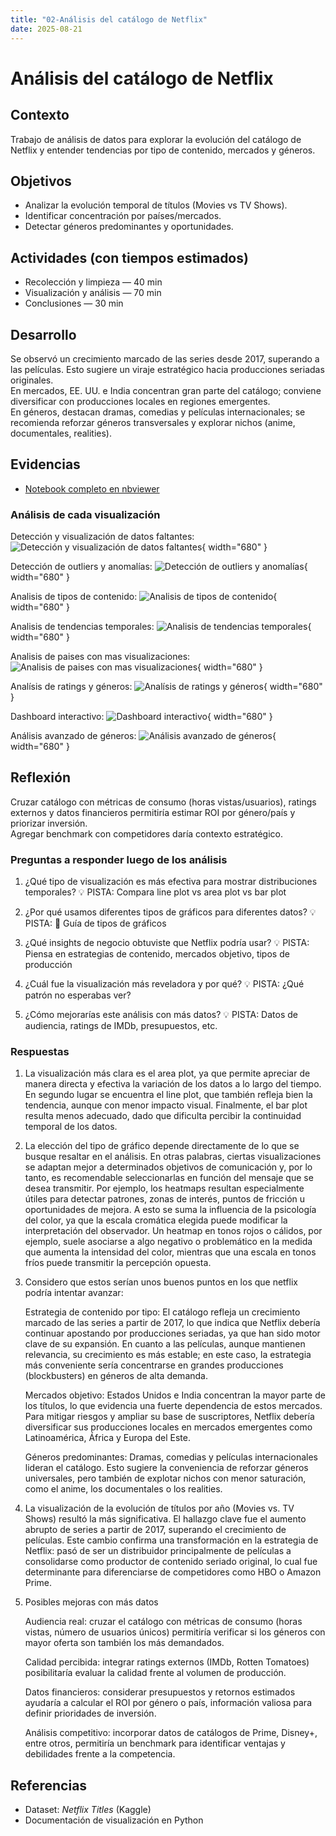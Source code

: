 ```yaml
---
title: "02-Análisis del catálogo de Netflix"
date: 2025-08-21
---
```


# Análisis del catálogo de Netflix

## Contexto
Trabajo de análisis de datos para explorar la evolución del catálogo de Netflix y entender tendencias por tipo de contenido, mercados y géneros.

## Objetivos
- Analizar la evolución temporal de títulos (Movies vs TV Shows).
- Identificar concentración por países/mercados.
- Detectar géneros predominantes y oportunidades.

## Actividades (con tiempos estimados)
- Recolección y limpieza — 40 min  
- Visualización y análisis — 70 min  
- Conclusiones — 30 min

## Desarrollo
Se observó un crecimiento marcado de las series desde 2017, superando a las películas. Esto sugiere un viraje estratégico hacia producciones seriadas originales.  
En mercados, EE. UU. e India concentran gran parte del catálogo; conviene diversificar con producciones locales en regiones emergentes.  
En géneros, destacan dramas, comedias y películas internacionales; se recomienda reforzar géneros transversales y explorar nichos (anime, documentales, realities).

## Evidencias
- [Notebook completo en nbviewer](https://nbviewer.org/github/naguer019/IA-portfolio/blob/main/docs/recursos_files/analysis%20parte%203%20netflix%20ing%20datos.ipynb)

### Análisis de cada visualización
Detección y visualización de datos faltantes:
![Detección y visualización de datos faltantes](../assets/datos_faltantes_ent2.png){ width="680" }

Detección de outliers y anomalías:
![Detección de outliers y anomalías](../assets/deteccion_outliers_anomalias_ent2.png){ width="680" }

Analisis de tipos de contenido:
![Analisis de tipos de contenido](../assets/analisis_tipos_contenido_ent2.png){ width="680" }

Analisis de tendencias temporales:
![Analisis de tendencias temporales](../assets/analisis_tendencias_temporales_ent2.png){ width="680" }

Analisis de paises con mas visualizaciones:
![Analisis de paises con mas visualizaciones](../assets/analisis_paises_ent2.png){ width="680" }

Analísis de ratings y géneros:
![Analísis de ratings y géneros](../assets/analisis_ratings_generos_ent2.png){ width="680" }

Dashboard interactivo:
![Dashboard interactivo](../assets/dashboard_interactivo_ent2.png){ width="680" }

Análisis avanzado de géneros:
![Análisis avanzado de géneros](../assets/analisis_avanzado_generos_ent2.png){ width="680" }


## Reflexión
Cruzar catálogo con métricas de consumo (horas vistas/usuarios), ratings externos y datos financieros permitiría estimar ROI por género/país y priorizar inversión.  
Agregar benchmark con competidores daría contexto estratégico.

### Preguntas a responder luego de los análisis
1.  ¿Qué tipo de visualización es más efectiva para mostrar distribuciones temporales? 💡 PISTA: Compara line plot vs area plot vs bar plot

2. ¿Por qué usamos diferentes tipos de gráficos para diferentes datos? 💡 PISTA: 🔗 Guía de tipos de gráficos

3. ¿Qué insights de negocio obtuviste que Netflix podría usar? 💡 PISTA: Piensa en estrategias de contenido, mercados objetivo, tipos de producción

4. ¿Cuál fue la visualización más reveladora y por qué? 💡 PISTA: ¿Qué patrón no esperabas ver?

5. ¿Cómo mejorarías este análisis con más datos? 💡 PISTA: Datos de audiencia, ratings de IMDb, presupuestos, etc.


### Respuestas 
1. La visualización más clara es el area plot, ya que permite apreciar de manera directa y efectiva la variación de los datos a lo largo del tiempo. En segundo lugar se encuentra el line plot, que también refleja bien la tendencia, aunque con menor impacto visual. Finalmente, el bar plot resulta menos adecuado, dado que dificulta percibir la continuidad temporal de los datos.

2. La elección del tipo de gráfico depende directamente de lo que se busque resaltar en el análisis. En otras palabras, ciertas visualizaciones se adaptan mejor a determinados objetivos de comunicación y, por lo tanto, es recomendable seleccionarlas en función del mensaje que se desea transmitir. Por ejemplo, los heatmaps resultan especialmente útiles para detectar patrones, zonas de interés, puntos de fricción u oportunidades de mejora. A esto se suma la influencia de la psicología del color, ya que la escala cromática elegida puede modificar la interpretación del observador. Un heatmap en tonos rojos o cálidos, por ejemplo, suele asociarse a algo negativo o problemático en la medida que aumenta la intensidad del color, mientras que una escala en tonos fríos puede transmitir la percepción opuesta.

3. Considero que estos serían unos buenos puntos en los que netflix podría intentar avanzar:
   
    Estrategia de contenido por tipo:
    El catálogo refleja un crecimiento marcado de las series a partir de 2017, lo que indica que Netflix debería continuar apostando por producciones seriadas, ya que han sido motor clave de su expansión.
    En cuanto a las películas, aunque mantienen relevancia, su crecimiento es más estable; en este caso, la estrategia más conveniente sería concentrarse en grandes producciones (blockbusters) en géneros de alta demanda.

    Mercados objetivo:
    Estados Unidos e India concentran la mayor parte de los títulos, lo que evidencia una fuerte dependencia de estos mercados. Para mitigar riesgos y ampliar su base de suscriptores, Netflix debería diversificar sus producciones locales en mercados emergentes como Latinoamérica, África y Europa del Este.

    Géneros predominantes:
    Dramas, comedias y películas internacionales lideran el catálogo. Esto sugiere la conveniencia de reforzar géneros universales, pero también de explotar nichos con menor saturación, como el anime, los documentales o los realities.

4. La visualización de la evolución de títulos por año (Movies vs. TV Shows) resultó la más significativa. El hallazgo clave fue el aumento abrupto de series a partir de 2017, superando el crecimiento de películas.
Este cambio confirma una transformación en la estrategia de Netflix: pasó de ser un distribuidor principalmente de películas a consolidarse como productor de contenido seriado original, lo cual fue determinante para diferenciarse de competidores como HBO o Amazon Prime.

5. Posibles mejoras con más datos

    Audiencia real: cruzar el catálogo con métricas de consumo (horas vistas, número de usuarios únicos) permitiría verificar si los géneros con mayor oferta son también los más demandados.

    Calidad percibida: integrar ratings externos (IMDb, Rotten Tomatoes) posibilitaría evaluar la calidad frente al volumen de producción.

    Datos financieros: considerar presupuestos y retornos estimados ayudaría a calcular el ROI por género o país, información valiosa para definir prioridades de inversión.

    Análisis competitivo: incorporar datos de catálogos de Prime, Disney+, entre otros, permitiría un benchmark para identificar ventajas y debilidades frente a la competencia.
   
## Referencias
- Dataset: *Netflix Titles* (Kaggle)  
- Documentación de visualización en Python
